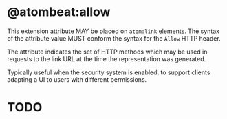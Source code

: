 

# @atombeat:allow #

This extension attribute MAY be placed on `atom:link` elements. The syntax of the attribute value MUST conform the syntax for the `Allow` HTTP header.

The attribute indicates the set of HTTP methods which may be used in requests to the link URL at the time the representation was generated.

Typically useful when the security system is enabled, to support clients adapting a UI to users with different permissions.

# TODO #